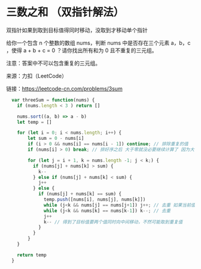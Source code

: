 # 三数之和 （双指针解法）

双指针如果到取到目标值得同时移动，没取到才移动单个指针

给你一个包含 n 个整数的数组 nums，判断 nums 中是否存在三个元素 a，b，c ，使得 a + b + c = 0 ？请你找出所有和为 0 且不重复的三元组。

注意：答案中不可以包含重复的三元组。

来源：力扣（LeetCode）

链接：https://leetcode-cn.com/problems/3sum

```javascript
  var threeSum = function(nums) {
    if (nums.length < 3 ) return []

    nums.sort((a, b) => a - b)
    let temp = []

    for (let i = 0; i < nums.length; i++) {
        let sum = 0 - nums[i]
        if (i > 0 && nums[i] == nums[i - 1]) continue; // 排除重复的值
        if (nums[i] > 0) break; // 排好序之后 大于零就没必要继续计算了 因为大于零怎么加都大于0

        for (let j = i + 1, k = nums.length -1; j < k;) {
          if (nums[j] + nums[k] > sum) {
            k--
          } else if (nums[j] + nums[k] < sum) {
            j++
          } else {
            if (nums[j] + nums[k] == sum) {
              temp.push([nums[i], nums[j], nums[k]])
              while (j<k && nums[j] == nums[j+1]) j++; // 去重 如果当前值和后一个值相等，就说明取出的数组和上一次的会一样，用while是为了一直检索到不一样的值
              while (j<k && nums[k] == nums[k-1]) k--; // 去重
              j++
              k-- // 得到了目标值要两个值同时向中间移动，不然可能取到重复值
            }
          }
        }
    }

    return temp
  }
```